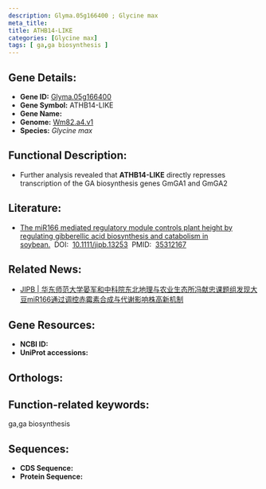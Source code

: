 ```yaml
---
description: Glyma.05g166400 ; Glycine max
meta_title:
title: ATHB14-LIKE
categories: [Glycine max]
tags: [ ga,ga biosynthesis ]
---
```


## Gene Details:
- **Gene ID:**	[Glyma.05g166400]()
- **Gene Symbol:** ATHB14-LIKE
- **Gene Name:** 
- **Genome:** [Wm82.a4.v1]()
- **Species:** *Glycine max*

## Functional Description:
   - Further analysis revealed that **ATHB14-LIKE** directly represses transcription of the GA biosynthesis genes GmGA1 and GmGA2

## Literature:
   - [The miR166 mediated regulatory module controls plant height by regulating gibberellic acid biosynthesis and catabolism in soybean.]( https://onlinelibrary.wiley.com/doi/10.1111/jipb.13253)&nbsp;&nbsp;DOI:&nbsp;&nbsp;[10.1111/jipb.13253](https://onlinelibrary.wiley.com/doi/10.1111/jipb.13253)&nbsp;&nbsp;PMID:&nbsp;&nbsp;[35312167](https://pubmed.ncbi.nlm.nih.gov/35312167/)

## Related News:
   - [JIPB | 华东师范大学晏军和中科院东北地理与农业生态所冯献忠课题组发现大豆miR166通过调控赤霉素合成与代谢影响株高新机制](https://mp.weixin.qq.com/s?__biz=Mzg3MDEwNDEyMg==&mid=2247527063&idx=6&sn=dae78fb74300f72565094137990c2bbf&chksm=ce90c7c2f9e74ed48d4191a39f448499a9cef333a88ab1cbe9aff4bf0874336774a43dbd3d93&scene=27#wechat_redirect)

## Gene Resources:
- **NCBI ID:** [](https://www.ncbi.nlm.nih.gov/gene/?term=)
- **UniProt accessions:** [](https://www.uniprot.org/uniprotkb//entry)

## Orthologs:

## Function-related keywords:
ga,ga biosynthesis

## Sequences:
- **CDS Sequence:**
- **Protein Sequence:**
